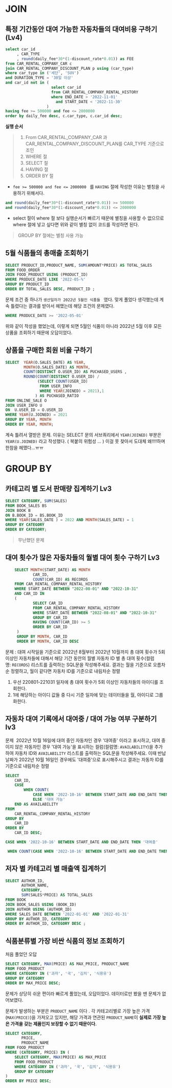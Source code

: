 # JOIN

## 특정 기간동안 대여 가능한 자동차들의 대여비용 구하기 (Lv4)

``` SQL
select car_id
     , CAR_TYPE
     , round(daily_fee*30*(1-discount_rate*0.01)) as FEE
from CAR_RENTAL_COMPANY_CAR c
join CAR_RENTAL_COMPANY_DISCOUNT_PLAN p using (car_type)
where car_type in ('세단', 'SUV')
and DURATION_TYPE = '30일 이상'
and car_id not in (
                    select car_id 
                    from CAR_RENTAL_COMPANY_RENTAL_HISTORY 
                    where END_DATE > '2022-11-01'
                      and START_DATE < '2022-11-30' 
                  )
having fee >= 500000 and fee <= 2000000
order by daily_fee desc, c.car_type, c.car_id desc;
```

**실행 순서**

> 1. From CAR_RENTAL_COMPANY_CAR 과 CAR_RENTAL_COMPANY_DISCOUNT_PLAN를 CAR_TYPE 기준으로 조인
> 2. WHERE 절 
> 3. SELECT 절 
> 4. HAVING 절
> 5. ORDER BY 절

* `fee >= 500000 and fee <= 2000000 ` 를 `HAVING` 절에 작성한 이유는 별칭을 사용하기 위해서다. 

```sql
and round(daily_fee*30*(1-discount_rate*0.01)) >= 500000 
and round(daily_fee*30*(1-discount_rate*0.01)) <= 2000000
```

- select 절이 where 절 보다 실행순서가 빠르기 때문에 별칭을 사용할 수 없으므로 where 절에 넣고 싶다면 위와 같이 별칭 없이 코드를 작성하면 된다. 

> GROUP BY 절에는 별칭 사용 가능


## 5월 식품들의 총매출 조회하기

```SQL
SELECT PRODUCT_ID,PRODUCT_NAME, SUM(AMOUNT*PRICE) AS TOTAL_SALES
FROM FOOD_ORDER 
JOIN FOOD_PRODUCT USING (PRODUCT_ID)
WHERE PRODUCE_DATE LIKE '2022-05-%'
GROUP BY PRODUCT_ID
ORDER BY TOTAL_SALES DESC, PRODUCT_ID ;
```

문제 조건 중 하나가 `생산일자가 2022년 5월인 식품들 ` 였다. 
맞게 풀었다 생각했는데 계속 틀렸다는 결과를 받아서 헤맸는데 해당 조건의 문제였다. 

```SQL 
WHERE PRODUCE_DATE >= '2022-05-01'
```
위와 같이 작성을 했었는데, 이렇게 되면 5월인 식품이 아니라 2022년 5월 이후 모든 상품을 조회하기 때문에 오답이었다. 


## 상품을 구매한 회원 비율 구하기

``` SQL
SELECT  YEAR(O.SALES_DATE) AS YEAR,
        MONTH(O.SALES_DATE) AS MONTH,       
        COUNT(DISTINCT O.USER_ID) AS PUCHASED_USERS ,
        ROUND(COUNT(DISTINCT O.USER_ID) /
              (SELECT COUNT(USER_ID) 
               FROM USER_INFO 
               WHERE YEAR(JOINED) = 2021),1
             ) AS PUCHASED_RATIO
FROM ONLINE_SALE O
JOIN USER_INFO U 
ON  U.USER_ID = O.USER_ID
WHERE YEAR(U.JOINED) = 2021
GROUP BY YEAR, MONTH
ORDER BY YEAR, MONTH;
```

계속 틀려서 열받은 문제. 
이유는 SELECT 문의 서브쿼리에서 
`YEAR(JOINED)` 부분은 `YEAR(U.JOINED)` 라고 작성했다. ( 복붙의 위험성 ... )
이걸 못 찾아서 도대체 왜!!!!하며 한참을 헤맸다...ㅠㅠ 



# GROUP BY 

## 카테고리 별 도서 판매량 집계하기 Lv3

```SQL 
SELECT CATEGORY, SUM(SALES)
FROM BOOK_SALES BS
JOIN BOOK B
ON B.BOOK_ID = BS.BOOK_ID
WHERE YEAR(SALES_DATE ) = 2022 AND MONTH(SALES_DATE) = 1
GROUP BY CATEGORY
ORDER BY CATEGORY;
```

> 무난했던 문제

## 대여 횟수가 많은 자동차들의 월별 대여 횟수 구하기 Lv3

```sql
    SELECT MONTH(START_DATE) AS MONTH
			CAR_ID, 
			COUNT(CAR_ID) AS RECORDS
    FROM CAR_RENTAL_COMPANY_RENTAL_HISTORY 
    WHERE START_DATE BETWEEN "2022-08-01" AND "2022-10-31"
    AND CAR_ID IN       
    (
            SELECT CAR_ID
            FROM CAR_RENTAL_COMPANY_RENTAL_HISTORY 
            WHERE START_DATE BETWEEN "2022-08-01" AND "2022-10-31"
            GROUP BY CAR_ID
            HAVING COUNT(CAR_ID) >= 5
            ORDER BY CAR_ID
     ) 
     GROUP BY MONTH, CAR_ID
     ORDER BY MONTH, CAR_ID DESC
```

문제 : 대여 시작일을 기준으로 2022년 8월부터 2022년 10월까지 총 대여 횟수가 5회 이상인 자동차들에 대해서 해당 기간 동안의 월별 자동차 ID 별 총 대여 횟수(컬럼명: `RECORDS`) 리스트를 출력하는 SQL문을 작성해주세요. 결과는 월을 기준으로 오름차순 정렬하고, 월이 같다면 자동차 ID를 기준으로 내림차순 정렬

1. 우선 220801-221031 일자에 총 대여 횟수가 5회 이상인 자동차들의 아이디를 조회한다. 
2. 1에 해당하는 아이디 값들 중 다시 기준 일자에 맞는 데이터들을 월, 아이디로 그룹화한다. 


## 자동차 대여 기록에서 대여중 / 대여 가능 여부 구분하기 lv3

문제 
 2022년 10월 16일에 대여 중인 자동차인 경우 '대여중' 이라고 표시하고, 대여 중이지 않은 자동차인 경우 '대여 가능'을 표시하는 컬럼(컬럼명: `AVAILABILITY`)을 추가하여 자동차 ID와 `AVAILABILITY` 리스트를 출력하는 SQL문을 작성해주세요. 이때 반납 날짜가 2022년 10월 16일인 경우에도 '대여중'으로 표시해주시고 결과는 자동차 ID를 기준으로 내림차순 정렬

```SQL
SELECT 
    CAR_ID, 
    CASE 
        WHEN COUNT(
		    CASE WHEN '2022-10-16' BETWEEN START_DATE AND END_DATE THEN 1 END) > 0 THEN '대여중'
	        ELSE '대여 가능'
    END AS AVAILABILITY
FROM 
    CAR_RENTAL_COMPANY_RENTAL_HISTORY
GROUP BY
    CAR_ID
ORDER BY 
    CAR_ID DESC;
```


```SQL
CASE WHEN '2022-10-16' BETWEEN START_DATE AND END_DATE THEN '대여중'
```

```SQL
 WHEN COUNT(CASE WHEN '2022-10-16' BETWEEN START_DATE AND END_DATE THEN 1 END) > 0 THEN '대여중'
```



## 저자 별 카테고리 별 매출액 집계하기

```SQL
SELECT AUTHOR_ID,
       AUTHOR_NAME,
       CATEGORY,
       SUM(SALES*PRICE) AS TOTAL_SALES
FROM BOOK 
JOIN BOOK_SALES USING (BOOK_ID)
JOIN AUTHOR USING (AUTHOR_ID)
WHERE SALES_DATE BETWEEN '2022-01-01' AND '2022-01-31'
GROUP BY AUTHOR_ID, CATEGORY
ORDER BY AUTHOR_ID, CATEGORY DESC ;
```

## 식품분류별 가장 비싼 식품의 정보 조회하기

처음 풀었던 오답 
```SQL
SELECT CATEGORY, MAX(PRICE) AS MAX_PRICE, PRODUCT_NAME
FROM FOOD_PRODUCT
WHERE CATEGORY IN ('과자', '국', '김치', '식용유')
GROUP BY CATEGORY
ORDER BY MAX_PRICE DESC;
```

문제가 상당히 쉬운 편이라 빠르게 풀었는데, 오답이었다. 데이터로만 봤을 땐 문제가 없어보였다.

문제가 발생하는 부분은 `PRODUCT_NAME` 이다 .
각 카테고리별로 가장 높은 가격(`MAX(PRICE)`)을 가져오고 있지만, 해당 가격과 연관된 `PRODUCT_NAME`이 **실제로 가장 높은 가격을 갖는 제품인지 보장할 수 없기 때문이다.** 

```SQL
SELECT CATEGORY,
       PRICE,
       PRODUCT_NAME
FROM FOOD_PRODUCT
WHERE (CATEGORY, PRICE) IN (
    SELECT CATEGORY, MAX(PRICE) AS MAX_PRICE
    FROM FOOD_PRODUCT
    WHERE CATEGORY IN ('과자', '국', '김치', '식용유')
    GROUP BY CATEGORY
)
ORDER BY PRICE DESC;
```

